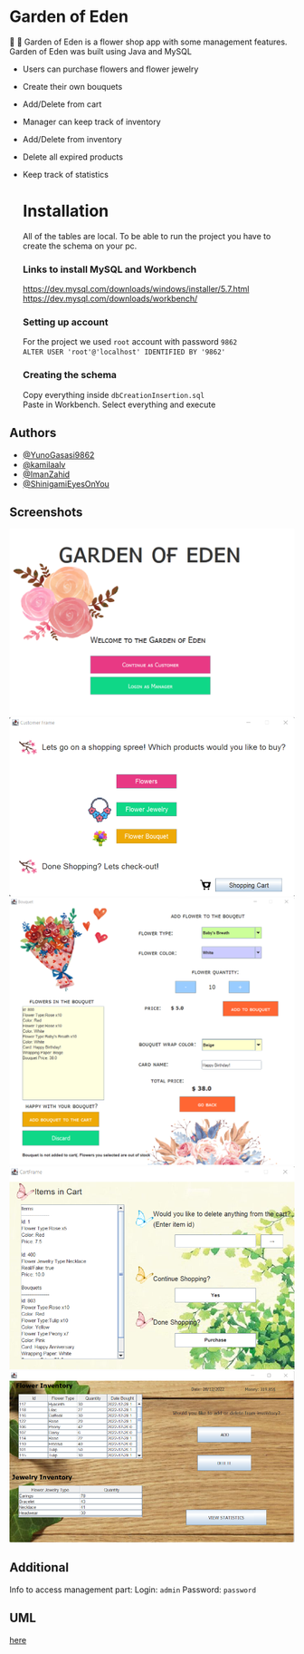 
# Garden of Eden
:blossom: :rose: Garden of Eden is a flower shop app with some management features.
Garden of Eden was built using Java and MySQL

 * Users can purchase flowers and flower jewelry
 * Create their own bouquets
 * Add/Delete from cart
 * Manager can keep track of inventory
 * Add/Delete from inventory
 * Delete all expired products
 * Keep track of statistics

 

    # Installation
    All of the tables are local. To be able to run the project you have to create the schema on your pc.

    ### Links to install MySQL and Workbench
    https://dev.mysql.com/downloads/windows/installer/5.7.html  
    https://dev.mysql.com/downloads/workbench/

    ### Setting up account
    
    For the project we used ``` root ``` account  with password ``` 9862 ```\
     ``` ALTER USER 'root'@'localhost' IDENTIFIED BY '9862' ```

    ### Creating the schema
    Copy everything inside ``` dbCreationInsertion.sql ```\
    Paste in Workbench. Select everything and execute
    
## Authors

- [@YunoGasasi9862](https://github.com/YunoGasasi9862)
- [@kamilaalv](https://github.com/kamilaalv)
- [@ImanZahid](https://github.com/ImanZahid)
- [@ShinigamiEyesOnYou](https://github.com/ShinigamiEyesOnYou)


## Screenshots

![App Screenshot](screenshots/Screenshot0.png)
![App Screenshot](screenshots/Screenshot1.png)
![App Screenshot](screenshots/Screenshot2.png)
![App Screenshot](screenshots/Screenshot3.png)
![App Screenshot](screenshots/Screenshot4.png)

## Additional
Info to access management part: Login: ```admin``` Password: ```password```

## UML
[here](Garden%20of%20EdenUML.pdf)



